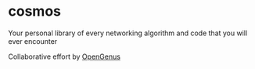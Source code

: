 # cosmos
Your personal library of every networking algorithm and code that you will ever encounter

Collaborative effort by [OpenGenus](https://github.com/opengenus)
